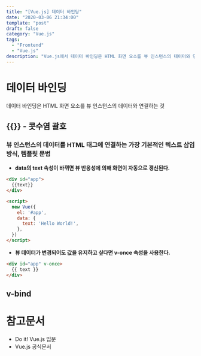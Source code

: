```yaml
---
title: "[Vue.js] 데이터 바인딩"
date: "2020-03-06 21:34:00"
template: "post"
draft: false
category: "Vue.js"
tags:
  - "Frontend"
  - "Vue.js"
description: "Vue.js에서 데이터 바인딩은 HTML 화면 요소를 뷰 인스턴스의 데이터와 연결하는 것입니다. 데이터 바인딩에 대해 다룹니다."
---
```


# 데이터 바인딩

데이터 바인딩은 HTML 화면 요소를 뷰 인스턴스의 데이터와 연결하는 것

## {{}} - 콧수염 괄호

### 뷰 인스턴스의 데이터를 HTML 태그에 연결하는 가장 기본적인 텍스트 삽입 방식, 템플릿 문법

- **data의 text 속성이 바뀌면 뷰 반응성에 의해 화면이 자동으로 갱신된다.**

```html
<div id="app">
  {{text}}
</div>

<script>
  new Vue({
    el: '#app',
    data: {
      text: 'Hello World!',
    },
  })
</script>
```

- **뷰 데이터가 변경되어도 값을 유지하고 싶다면 v-once 속성을 사용한다.**

```html
<div id="app" v-once>
  {{ text }}
</div>
```

## v-bind 

# 참고문서

- <a src="http://www.yes24.com/Product/Goods/58206961">Do it! Vue.js 입문</a>
- <a src="https://kr.vuejs.org/v2/api/#updated">Vue.js 공식문서</a>